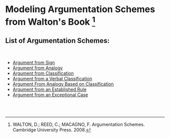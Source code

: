 # Modeling Argumentation Schemes from Walton's Book [^1]

## List of Argumentation Schemes: 

 <br/>
 
 - [Argument from Sign](https://github.com/cadu08/Modeling_AS_Jason/blob/main/AS/ASfromS.md)
 - [Argument from Analogy](https://github.com/cadu08/Modeling_AS_Jason/blob/main/AS/ASfromA.md)
 - [Argument from Classification](https://github.com/cadu08/Modeling_AS_Jason/blob/main/AS/ASfromC.md)
 - [Argument from a Verbal Classification](https://github.com/cadu08/Modeling_AS_Jason/blob/main/AS/ASfromVC.md)
 - [Argument From Analogy Based on Classification](https://github.com/cadu08/Modeling_AS_Jason/blob/main/AS/ASfromAbC.md)
 - [Argument from an Established Rule](https://github.com/cadu08/Modeling_AS_Jason/blob/main/AS/ASfromER.md)
 - [Argument from an Exceptional Case](https://github.com/cadu08/Modeling_AS_Jason/blob/main/AS/ASfromEC.mdS)

<br/> <br/>

[^1]: WALTON, D.; REED, C.; MACAGNO, F. Argumentation Schemes. Cambridge University Press. 2008. 
